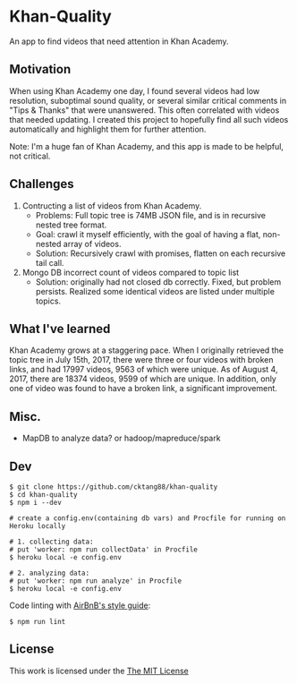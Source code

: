 # Khan-Quality

An app to find videos that need attention in Khan Academy.

## Motivation

When using Khan Academy one day, I found several videos had low resolution, suboptimal sound quality, or several similar critical comments in "Tips & Thanks" that were unanswered. This often correlated with videos that needed updating. I created this project to hopefully find all such videos automatically and highlight them for further attention.

Note: I'm a huge fan of Khan Academy, and this app is made to be helpful, not critical.

## Challenges

1. Contructing a list of videos from Khan Academy. 
    * Problems: Full topic tree is 74MB JSON file, and is in recursive nested tree format.
    * Goal: crawl it myself efficiently, with the goal of having a flat, non-nested array of videos.
    * Solution: Recursively crawl with promises, flatten on each recursive tail call.
2. Mongo DB incorrect count of videos compared to topic list
    * Solution: originally had not closed db correctly. Fixed, but problem persists. Realized some identical videos are listed under multiple topics.

## What I've learned
Khan Academy grows at a staggering pace. When I originally retrieved the topic tree in July 15th, 2017, there were three or four videos with broken links, and had 17997 videos, 9563 of which were unique. As of August 4, 2017, there are 18374 videos, 9599 of which are unique. In addition, only one of video was found to have a broken link, a significant improvement.

## Misc.

- MapDB to analyze data? or hadoop/mapreduce/spark


## Dev
```
$ git clone https://github.com/cktang88/khan-quality
$ cd khan-quality
$ npm i --dev

# create a config.env(containing db vars) and Procfile for running on Heroku locally

# 1. collecting data: 
# put 'worker: npm run collectData' in Procfile
$ heroku local -e config.env

# 2. analyzing data:
# put 'worker: npm run analyze' in Procfile
$ heroku local -e config.env
```
Code linting with [AirBnB's style guide](https://github.com/airbnb/javascript):
```
$ npm run lint
```

## License

This work is licensed under the [The MIT License](http://opensource.org/licenses/MIT)
